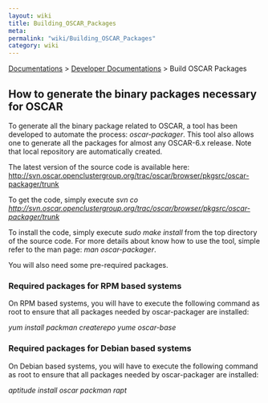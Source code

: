 ```yaml
---
layout: wiki
title: Building_OSCAR_Packages
meta: 
permalink: "wiki/Building_OSCAR_Packages"
category: wiki
---
```

<!-- Name: Building_OSCAR_Packages -->
<!-- Version: 5 -->
<!-- Author: valleegr -->
[Documentations](Document) > [Developer Documentations](DevelDocs) > Build OSCAR Packages

## How to generate the binary packages necessary for OSCAR

To generate all the binary package related to OSCAR, a tool has been developed to automate the process: _oscar-packager_. This tool also allows one to generate all the packages for almost any OSCAR-6.x release. Note that local repository are automatically created.

The latest version of the source code is available here: http://svn.oscar.openclustergroup.org/trac/oscar/browser/pkgsrc/oscar-packager/trunk

To get the code, simply execute *svn co http://svn.oscar.openclustergroup.org/trac/oscar/browser/pkgsrc/oscar-packager/trunk*

To install the code, simply execute *sudo make install* from the top directory of the source code.
For more details about know how to use the tool, simple refer to the man page: *man oscar-packager*.

You will also need some pre-required packages.

### Required packages for RPM based systems

On RPM based systems, you will have to execute the following command as root to ensure that all packages needed by oscar-packager are installed:

*yum install packman createrepo yume oscar-base*

### Required packages for Debian based systems

On Debian based systems, you will have to execute the following command as root to ensure that all packages needed by oscar-packager are installed:

*aptitude install oscar packman rapt*

